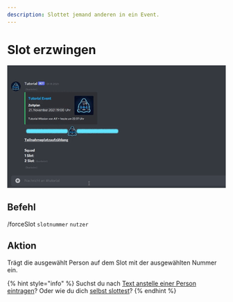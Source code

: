 ```yaml
---
description: Slottet jemand anderen in ein Event.
---
```


# Slot erzwingen

![](../../../../.gitbook/assets/Slotbot-ForceSlot.gif)

## Befehl

/forceSlot `slotnummer` `nutzer`

## Aktion

Trägt die ausgewählt Person auf dem Slot mit der ausgewählten Nummer ein.

{% hint style="info" %}
Suchst du nach [Text anstelle einer Person eintragen](slot-blockieren.md)? Oder wie du dich [selbst slottest](slot.md)?
{% endhint %}

